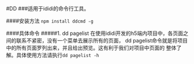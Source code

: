 #DD
###适用于ididi的命令行工具。

####安装方法
`npm install ddcmd -g`

####具体命令
#####1. dd pagelist
在使用ididi开发的h5端内项目中，各页面之间的联系不紧密，没有一个菜单去展示所有的页面，
dd pagelist命令就是将项目中的所有页面罗列出来，并且给出预览。这有利于我们对项目中页面的
整体了解。具体使用方法请执行`dd pagelist -h`
